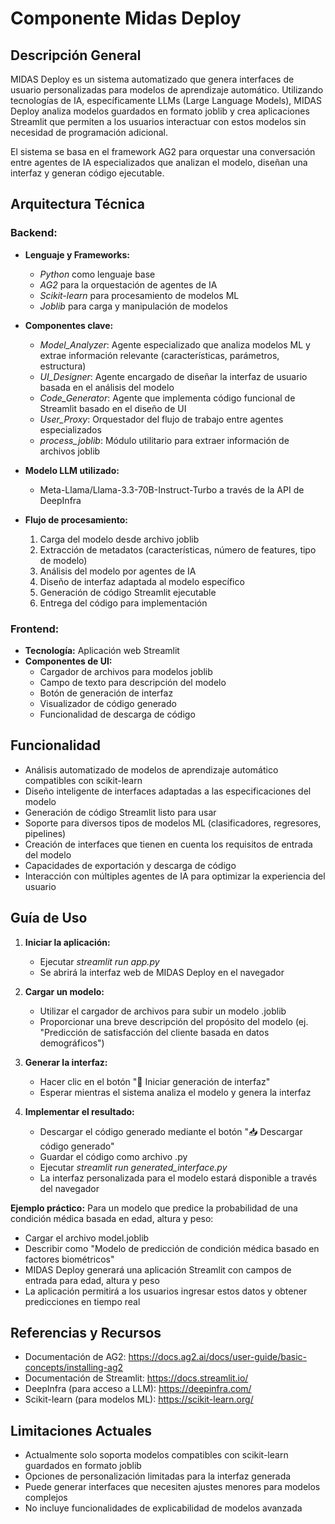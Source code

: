 # Componente Midas Deploy

## Descripción General
MIDAS Deploy es un sistema automatizado que genera interfaces de usuario personalizadas para modelos de aprendizaje automático. Utilizando tecnologías de IA, específicamente LLMs (Large Language Models), MIDAS Deploy analiza modelos guardados en formato joblib y crea aplicaciones Streamlit que permiten a los usuarios interactuar con estos modelos sin necesidad de programación adicional.

El sistema se basa en el framework AG2 para orquestar una conversación entre agentes de IA especializados que analizan el modelo, diseñan una interfaz y generan código ejecutable.

## Arquitectura Técnica

### Backend:
- **Lenguaje y Frameworks:** 
  - *Python* como lenguaje base
  - *AG2* para la orquestación de agentes de IA
  - *Scikit-learn* para procesamiento de modelos ML
  - *Joblib* para carga y manipulación de modelos

- **Componentes clave:**
  - *Model_Analyzer*: Agente especializado que analiza modelos ML y extrae información relevante (características, parámetros, estructura)
  - *UI_Designer*: Agente encargado de diseñar la interfaz de usuario basada en el análisis del modelo
  - *Code_Generator*: Agente que implementa código funcional de Streamlit basado en el diseño de UI
  - *User_Proxy*: Orquestador del flujo de trabajo entre agentes especializados
  - *process_joblib*: Módulo utilitario para extraer información de archivos joblib

- **Modelo LLM utilizado:** 
  - Meta-Llama/Llama-3.3-70B-Instruct-Turbo a través de la API de DeepInfra

- **Flujo de procesamiento:**
  1. Carga del modelo desde archivo joblib
  2. Extracción de metadatos (características, número de features, tipo de modelo)
  3. Análisis del modelo por agentes de IA
  4. Diseño de interfaz adaptada al modelo específico
  5. Generación de código Streamlit ejecutable
  6. Entrega del código para implementación

### Frontend:
- **Tecnología:** Aplicación web Streamlit
- **Componentes de UI:**
  - Cargador de archivos para modelos joblib
  - Campo de texto para descripción del modelo
  - Botón de generación de interfaz
  - Visualizador de código generado
  - Funcionalidad de descarga de código

## Funcionalidad
- Análisis automatizado de modelos de aprendizaje automático compatibles con scikit-learn
- Diseño inteligente de interfaces adaptadas a las especificaciones del modelo
- Generación de código Streamlit listo para usar
- Soporte para diversos tipos de modelos ML (clasificadores, regresores, pipelines)
- Creación de interfaces que tienen en cuenta los requisitos de entrada del modelo
- Capacidades de exportación y descarga de código
- Interacción con múltiples agentes de IA para optimizar la experiencia del usuario

## Guía de Uso
1. **Iniciar la aplicación:**
   - Ejecutar *streamlit run app.py*
   - Se abrirá la interfaz web de MIDAS Deploy en el navegador

2. **Cargar un modelo:**
   - Utilizar el cargador de archivos para subir un modelo .joblib
   - Proporcionar una breve descripción del propósito del modelo (ej. "Predicción de satisfacción del cliente basada en datos demográficos")

3. **Generar la interfaz:**
   - Hacer clic en el botón "🚀 Iniciar generación de interfaz"
   - Esperar mientras el sistema analiza el modelo y genera la interfaz

4. **Implementar el resultado:**
   - Descargar el código generado mediante el botón "📥 Descargar código generado"
   - Guardar el código como archivo .py
   - Ejecutar *streamlit run generated_interface.py*
   - La interfaz personalizada para el modelo estará disponible a través del navegador

**Ejemplo práctico:**
Para un modelo que predice la probabilidad de una condición médica basada en edad, altura y peso:
- Cargar el archivo model.joblib
- Describir como "Modelo de predicción de condición médica basado en factores biométricos"
- MIDAS Deploy generará una aplicación Streamlit con campos de entrada para edad, altura y peso
- La aplicación permitirá a los usuarios ingresar estos datos y obtener predicciones en tiempo real

## Referencias y Recursos
- Documentación de AG2: https://docs.ag2.ai/docs/user-guide/basic-concepts/installing-ag2
- Documentación de Streamlit: https://docs.streamlit.io/
- DeepInfra (para acceso a LLM): https://deepinfra.com/
- Scikit-learn (para modelos ML): https://scikit-learn.org/

## Limitaciones Actuales
- Actualmente solo soporta modelos compatibles con scikit-learn guardados en formato joblib
- Opciones de personalización limitadas para la interfaz generada
- Puede generar interfaces que necesiten ajustes menores para modelos complejos
- No incluye funcionalidades de explicabilidad de modelos avanzada
